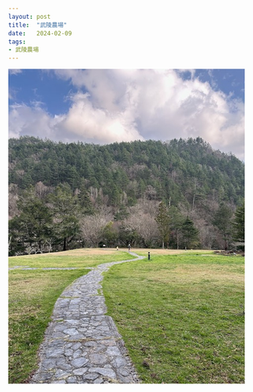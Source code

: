 ```yaml
---
layout: post
title:  "武陵農場"
date:   2024-02-09
tags:
- 武陵農場
---
```

![武陵農場](/media/2024-02-09-WuLing-Farm.jpeg)